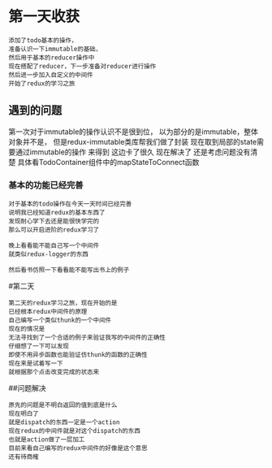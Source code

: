 # 第一天收获

    添加了todo基本的操作，
    准备认识一下immutable的基础，
    然后用于基本的reducer操作中
    现在搭配了reducer，下一步准备对reducer进行操作
    然后进一步加入自定义的中间件
    开始了redux的学习之旅
    
## 遇到的问题
   
   第一次对于immutable的操作认识不是很到位，
   以为部分的是immutable，整体对象并不是，
   但是redux-immutable类库帮我们做了封装
   现在取到局部的state需要通过immutable的操作
   来得到
   这边卡了很久
   现在解决了
   还是考虑问题没有清楚
   具体看TodoContainer组件中的mapStateToConnect函数
   
### 基本的功能已经完善

    对于基本的todo操作在今天一天时间已经完善
    说明我已经知道redux的基本东西了
    发现耐心学下去还是能很快学完的
    那么可以开启进阶的redux学习了
    
    晚上看看能不能自己写一个中间件
    就类似redux-logger的东西
    
    然后看书仿照一下看看能不能写出书上的例子

#第二天

    第二天的redux学习之旅，现在开始的是
    已经根本redux中间件的原理
    自己编写一个类似thunk的一个中间件
    现在的情况是
    无法寻找到了一个合适的例子来验证我写的中间件的正确性
    仔细想了一下可以发现
    即使不用异步函数也能验证仿thunk的函数的正确性
    现在来是试着写一下
    就根据那个点击改变完成的状态来
    
##问题解决
    
    原先的问题是不明白返回的值到底是什么
    现在明白了
    就是dispatch的东西一定是一个action
    现在redux的中间件就是对这个dispatch的东西
    也就是action做了一层加工
    目前来看自己编写的redux中间件的好像是这个意思
    还有待商榷